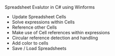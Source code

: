 Spreadsheet Evalutor in C# using Winforms

+ Update Spreadsheet Cells
+ Solve expressions within Cells
+ Reference other Cells
+ Make use of Cell references within expressions
+ Circular reference detection and handling
+ Add color to cells
+ Save / Load Spreadsheets
